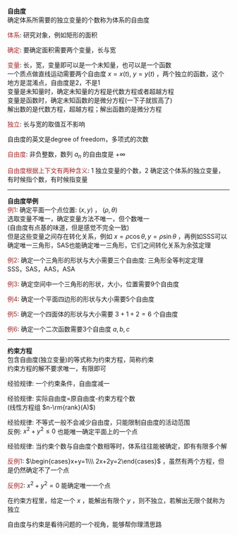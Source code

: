 **自由度**  
确定体系所需要的独立变量的个数称为体系的自由度  
  
<font color=brown>体系</font>: 研究对象，例如矩形的面积  
  
<font color=brown>确定</font>: 要确定面积需要两个变量，长与宽  
  
<font color=brown>变量</font>: 长，宽，变量即可以是一个未知量，也可以是一个函数  
一个质点做直线运动需要两个自由度 $x=x(t),\ y=y(t)$ ，两个独立的函数，这个地方是混淆点，自由度是2，不是1  
变量是未知量时，确定未知量的方程是代数方程或者超越方程  
变量是函数时，确定未知函数的是微分方程(一下子就拔高了)  
解出数的是代数方程，超越方程；解出函数的是微分方程  
  
<font color=brown>独立</font>: 长与宽的取值互不影响  
  
自由度的英文是degree of freedom，多项式的次数  
  
<font color=brown>自由度</font>: 非负整数，数列 $a_n$ 的自由度是 $+\infty$  
  
<font color=brown>自由度根据上下文有两种含义</font>: 1 独立变量的个数，2 确定这个体系的独立变量，有时候指个数，有时候指变量  
  
  
---  
  
**自由度举例**  
<font color=brown>例1</font>: 确定平面一个点位置: $(x,y)$ ， $(\rho,\theta)$  
选取变量不唯一，确定变量方法不唯一，但个数唯一  
(自由度有点基的味道，但是感觉不完全一致)  
但是这些变量之间存在转化关系，例如 $x=\rho\cos\theta,y=\rho\sin\theta$ ，再例如SSS可以确定唯一三角形，SAS也能确定唯一三角形，它们之间转化关系为余弦定理  
  
<font color=brown>例2</font>: 确定一个三角形的形状与大小需要三个自由度: 三角形全等判定定理  
SSS，SAS，AAS，ASA  
  
<font color=brown>例3</font>: 确定空间中一个三角形的形状，大小，位置需要9个自由度  
  
<font color=brown>例4</font>: 确定一个平面四边形的形状与大小需要5个自由度  
  
<font color=brown>例5</font>: 确定一个四面体的形状与大小需要 $3+1+2=6$ 个自由度  
  
<font color=brown>例6</font>: 确定一个二次函数需要3个自由度 $a,b,c$  
  
---  
  
**约束方程**  
包含自由度(独立变量)的等式称为约束方程，简称约束  
约束方程的解不要求唯一，有限即可  
  
经验规律: 一个约束条件，自由度减一  
  
经验规律: 实际自由度=原自由度-约束方程个数  
(线性方程组 $n-\rm{rank}(A)$)  
  
经验规律: 不等式一般不会减少自由度，只能限制自由度的活动范围  
反例: $x^2+y^2\leq0$ 也能唯一确定平面上的一个点  
  
经验规律: 当约束个数与自由度个数相等时，体系往往能被确定，即有有限多个解  
  
<font color=brown>反例1</font>: $\begin{cases}x+y=1\\\ 2x+2y=2\end{cases}$ ，虽然有两个方程，但是仍然确定不了一个点  
  
<font color=brown>反例2</font>: $x^2+y^2=0$ 能确定唯一一个点  
  
在约束方程里，给定一个 $x$ ，能解出有限个 $y$ ，则不独立，若解出无限个就称为独立  
  
自由度与约束是看待问题的一个视角，能够帮你理清思路  
